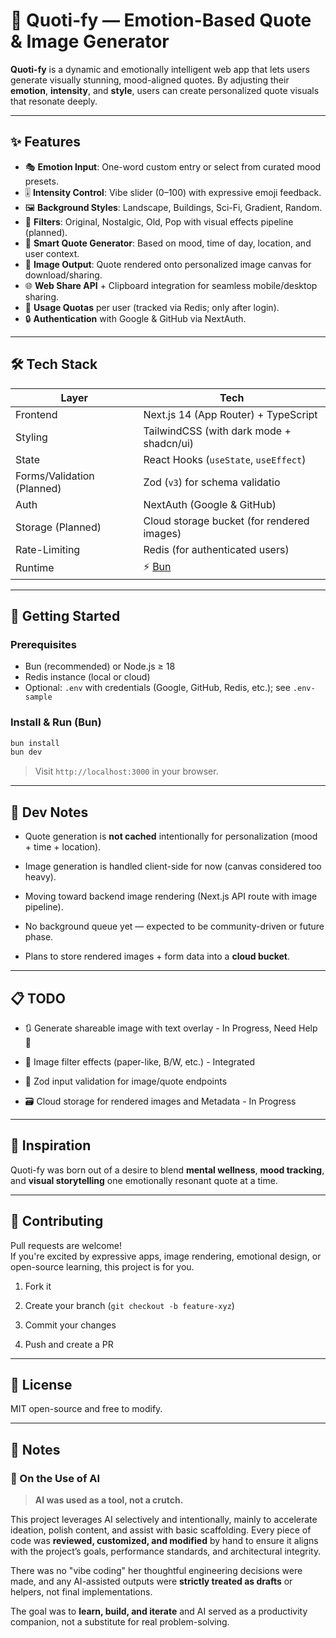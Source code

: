 # 🎨 Quoti-fy — Emotion-Based Quote & Image Generator

**Quoti-fy** is a dynamic and emotionally intelligent web app that lets users generate visually stunning, mood-aligned quotes. By adjusting their **emotion**, **intensity**, and **style**, users can create personalized quote visuals that resonate deeply.

---

## ✨ Features

- 🎭 **Emotion Input**: One-word custom entry or select from curated mood presets.
- 🎚️ **Intensity Control**: Vibe slider (0–100) with expressive emoji feedback.
- 🖼️ **Background Styles**: Landscape, Buildings, Sci-Fi, Gradient, Random.
- 🎨 **Filters**: Original, Nostalgic, Old, Pop with visual effects pipeline (planned).
- 🧠 **Smart Quote Generator**: Based on mood, time of day, location, and user context.
- 📸 **Image Output**: Quote rendered onto personalized image canvas for download/sharing.
- 🌐 **Web Share API** + Clipboard integration for seamless mobile/desktop sharing.
- 🧾 **Usage Quotas** per user (tracked via Redis; only after login).
- 🔒 **Authentication** with Google & GitHub via NextAuth.

---

## 🛠️ Tech Stack

| Layer                      | Tech                                       |
| -------------------------- | ------------------------------------------ |
| Frontend                   | Next.js 14 (App Router) + TypeScript       |
| Styling                    | TailwindCSS (with dark mode + shadcn/ui)   |
| State                      | React Hooks (`useState`, `useEffect`)      |
| Forms/Validation (Planned) | Zod (`v3`) for schema validatio            |
| Auth                       | NextAuth (Google & GitHub)                 |
| Storage (Planned)          | Cloud storage bucket (for rendered images) |
| Rate-Limiting              | Redis (for authenticated users)            |
| Runtime                    | ⚡️ [Bun](https://bun.sh/)                  |

---

## 🚀 Getting Started

### Prerequisites

- Bun (recommended) or Node.js ≥ 18
- Redis instance (local or cloud)
- Optional: `.env` with credentials (Google, GitHub, Redis, etc.); see `.env-sample`

### Install & Run (Bun)

```bash
bun install
bun dev
````

> Visit `http://localhost:3000` in your browser.

---

## 🧪 Dev Notes

- Quote generation is **not cached** intentionally for personalization (mood + time + location).
    
- Image generation is handled client-side for now (canvas considered too heavy).
    
- Moving toward backend image rendering (Next.js API route with image pipeline).
    
- No background queue yet — expected to be community-driven or future phase.
    
- Plans to store rendered images + form data into a **cloud bucket**.
    

---

## 📋 TODO

    
-  🔃 Generate shareable image with text overlay - In Progress, Need Help 🥲
    
-  🎯 Image filter effects (paper-like, B/W, etc.) - Integrated
    
-  🧪 Zod input validation for image/quote endpoints
    
-  🗃️ Cloud storage for rendered images and Metadata - In Progress

---

## 🧠 Inspiration

Quoti-fy was born out of a desire to blend **mental wellness**, **mood tracking**, and **visual storytelling** one emotionally resonant quote at a time.

---

## 🤝 Contributing

Pull requests are welcome!  
If you're excited by expressive apps, image rendering, emotional design, or open-source learning, this project is for you.

1. Fork it
    
2. Create your branch (`git checkout -b feature-xyz`)
    
3. Commit your changes
    
4. Push and create a PR
    

---

## 📜 License

MIT  open-source and free to modify.

---

## 🔧 Notes

### 🤖 On the Use of AI

> **AI was used as a tool, not a crutch.**

This project leverages AI selectively and intentionally,  mainly to accelerate ideation, polish content, and assist with basic scaffolding. Every piece of code was **reviewed, customized, and modified** by hand to ensure it aligns with the project’s goals, performance standards, and architectural integrity.

There was no "vibe coding" her thoughtful engineering decisions were made, and any AI-assisted outputs were **strictly treated as drafts** or helpers, not final implementations.

The goal was to **learn, build, and iterate** and AI served as a productivity companion, not a substitute for real problem-solving.
